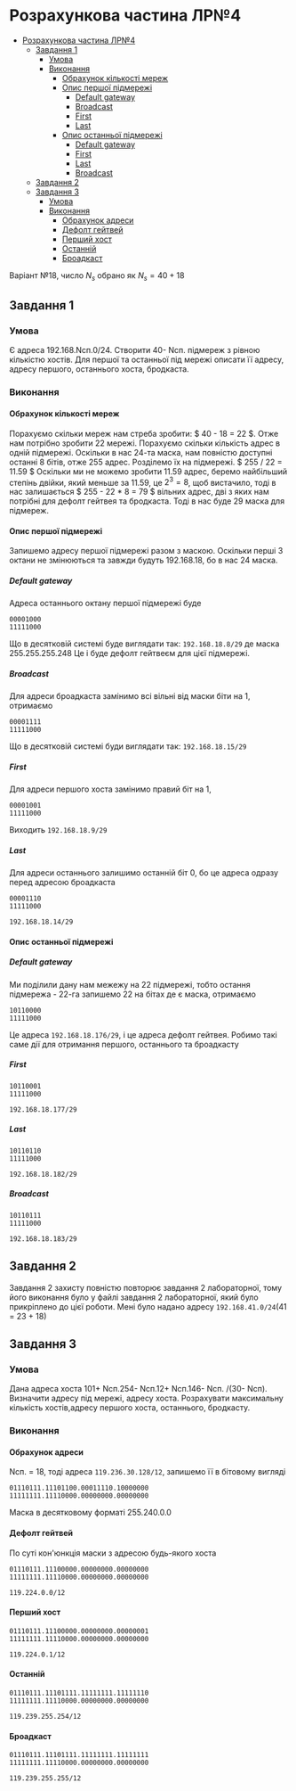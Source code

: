 # Розрахункова частина ЛР№4

- [Розрахункова частина ЛР№4](#розрахункова-частина-лр4)
  - [Завдання 1](#завдання-1)
    - [Умова](#умова)
    - [Виконання](#виконання)
      - [Обрахунок кількості мереж](#обрахунок-кількості-мереж)
      - [Опис першої підмережі](#опис-першої-підмережі)
        - [Default gateway](#default-gateway)
        - [Broadcast](#broadcast)
        - [First](#first)
        - [Last](#last)
      - [Опис останньої підмережі](#опис-останньої-підмережі)
        - [Default gateway](#default-gateway-1)
        - [First](#first-1)
        - [Last](#last-1)
        - [Broadcast](#broadcast-1)
  - [Завдання 2](#завдання-2)
  - [Завдання 3](#завдання-3)
    - [Умова](#умова-1)
    - [Виконання](#виконання-1)
      - [Обрахунок адреси](#обрахунок-адреси)
      - [Дефолт гейтвей](#дефолт-гейтвей)
      - [Перший хост](#перший-хост)
      - [Останній](#останній)
      - [Броадкаст](#броадкаст)

Варіант №18, число $N_s$ обрано як $N_s = 40 + 18$

## Завдання 1

### Умова

Є адреса 192.168.Nсп.0/24. Створити 40- Nсп. підмереж з рівною кількістю хостів. Для першої та останньої під мережі описати її адресу, адресу першого, останнього хоста, бродкаста.

### Виконання

#### Обрахунок кількості мереж

Порахуємо скільки мереж нам стреба зробити: $ 40 - 18 = 22 $. Отже нам потрібно зробити 22 мережі. Порахуємо скільки кількість адрес в одній підмережі. Оскільки в нас 24-та маска, нам повністю доступні останні 8 бітів, отже 255 адрес. Розділемо їх на підмережі. $ 255 / 22 = 11.59 $ Оскільки ми не можемо зробити 11.59 адрес, беремо найбільший степінь двійки, який меньше за 11.59, це $2^3 = 8$, щоб вистачило, тоді в нас залишається $ 255 - 22 * 8 = 79 $ вільних адрес, дві з яких нам потрібні для дефолт гейтвея та бродкаста. Тоді в нас буде 29 маска для підмереж.

#### Опис першої підмережі

Запишемо адресу першої підмережі разом з маскою. Оскільки перші 3 октани не змінюються та завжди будуть 192.168.18, бо в нас 24 маска.

##### Default gateway

Адреса останнього октану першої підмережі буде

```
00001000
11111000
```

Що в десятковій системі буде виглядати так: `192.168.18.8/29` де маска 255.255.255.248 Це і буде дефолт гейтвеєм для цієї підмережі.  

##### Broadcast

Для адреси броадкаста замінимо всі вільні від маски біти на 1, отримаємо

```
00001111
11111000
```

Що в десятковій системі буди виглядати так: `192.168.18.15/29`

##### First

Для адреси першого хоста замінимо правий біт на 1,

```
00001001
11111000
```

Виходить `192.168.18.9/29`

##### Last

Для адреси останнього залишимо останній біт 0, бо це адреса одразу перед адресою броадкаста

```
00001110
11111000
```

`192.168.18.14/29`

#### Опис останньої підмережі

##### Default gateway

Ми поділили дану нам межежу на 22 підмережі, тобто остання підмережа - 22-га запишемо 22 на бітах де є маска, отримаємо

```
10110000
11111000
```

Це адреса `192.168.18.176/29`, і це адреса дефолт гейтвея. Робимо такі саме дії для отримання першого, останнього та броадкасту

##### First

```
10110001
11111000
```

`192.168.18.177/29`

##### Last

```
10110110
11111000
```

`192.168.18.182/29`

##### Broadcast

```
10110111
11111000
```

`192.168.18.183/29`

## Завдання 2

Завдання 2 захисту повністю повторює завдання 2 лабораторної, тому його виконання було у файлі завдання 2 лабораторної, який було прикріплено до цієї роботи. Мені було надано адресу `192.168.41.0/24`(41 = 23 + 18)

## Завдання 3

### Умова

Дана адреса хоста 101+ Nсп.254- Nсп.12+ Nсп.146- Nсп. /(30- Nсп). Визначити адресу під мережі, адресу хоста. Розрахувати максимальну кількість хостів,адресу першого хоста, останнього, бродкасту.

### Виконання

#### Обрахунок адреси

Nсп. = 18, тоді адреса `119.236.30.128/12`, запишемо її в бітовому вигляді

```
01110111.11101100.00011110.10000000
11111111.11110000.00000000.00000000
```

Маска в десятковому форматі
255.240.0.0

#### Дефолт гейтвей

По суті кон'юнкція маски з адресою будь-якого хоста

```
01110111.11100000.00000000.00000000
11111111.11110000.00000000.00000000
```

`119.224.0.0/12`

#### Перший хост

```
01110111.11100000.00000000.00000001
11111111.11110000.00000000.00000000
```

`119.224.0.1/12`

#### Останній

```
01110111.11101111.11111111.11111110
11111111.11110000.00000000.00000000
```

`119.239.255.254/12`

#### Броадкаст

```
01110111.11101111.11111111.11111111
11111111.11110000.00000000.00000000
```

`119.239.255.255/12`
